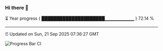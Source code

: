 ### Hi there 👋

⏳ Year progress { █████████████████████▁▁▁▁▁▁▁▁▁ } 72.14 %

---

⏰ Updated on Sun, 21 Sep 2025 07:36:27 GMT

![Progress Bar CI](https://github.com/IshwaranRudhara/GIT-ACTION/workflows/Progress%20Bar%20CI/badge.svg)
